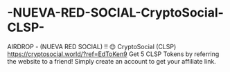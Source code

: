 # -NUEVA-RED-SOCIAL-CryptoSocial-CLSP-
AIRDROP  - (NUEVA RED SOCIAL) !! 😍  CryptoSocial (CLSP)  https://cryptosocial.world/?ref=EdToKen9  Get 5 CLSP Tokens by referring the website to a friend!  Simply create an account to get your affiliate link.
